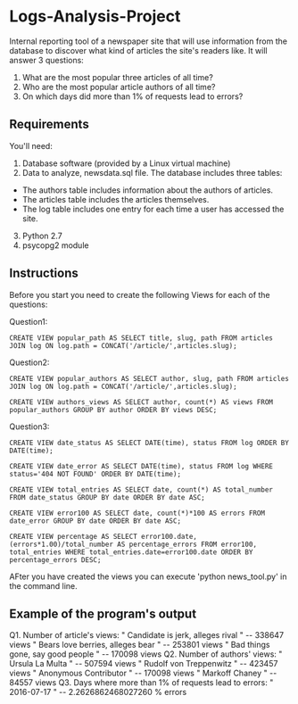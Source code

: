 # Logs-Analysis-Project
Internal reporting tool of a newspaper site that will use information from the database to discover what kind of articles the site's readers like.
It will answer 3 questions:
  1. What are the most popular three articles of all time?
  2. Who are the most popular article authors of all time?
  3. On which days did more than 1% of requests lead to errors?
## Requirements
You'll need:
1. Database software (provided by 
a Linux virtual machine)
2. Data to analyze, newsdata.sql file. The database includes three tables:
  - The authors table includes information about the authors of articles.
  - The articles table includes the articles themselves.
  - The log table includes one entry for each time a user has accessed the site.
3. Python 2.7
4. psycopg2 module
## Instructions
Before you start you need to create the following Views for each of the questions:
  
  Question1:
  
  	CREATE VIEW popular_path AS SELECT title, slug, path FROM articles JOIN log ON log.path = CONCAT('/article/',articles.slug);
  
  Question2:
  
    CREATE VIEW popular_authors AS SELECT author, slug, path FROM articles JOIN log ON log.path = CONCAT('/article/',articles.slug);
 	  
    CREATE VIEW authors_views AS SELECT author, count(*) AS views FROM popular_authors GROUP BY author ORDER BY views DESC;
  
  Question3:

  	CREATE VIEW date_status AS SELECT DATE(time), status FROM log ORDER BY DATE(time);
  
  	CREATE VIEW date_error AS SELECT DATE(time), status FROM log WHERE status='404 NOT FOUND' ORDER BY DATE(time);

  	CREATE VIEW total_entries AS SELECT date, count(*) AS total_number FROM date_status GROUP BY date ORDER BY date ASC;
  
  	CREATE VIEW error100 AS SELECT date, count(*)*100 AS errors FROM date_error GROUP BY date ORDER BY date ASC;
  
  	CREATE VIEW percentage AS SELECT error100.date, (errors*1.00)/total_number AS percentage_errors FROM error100, total_entries WHERE total_entries.date=error100.date ORDER BY percentage_errors DESC;
  
 AFter you have created the views you can execute 'python news_tool.py' in the command line.
 
## Example of the program's output

Q1. Number of article's views:
     " Candidate is jerk, alleges rival " --  338647 views
     " Bears love berries, alleges bear " --  253801 views
     " Bad things gone, say good people " --  170098 views
Q2. Number of authors' views:
     " Ursula La Multa " --  507594 views
     " Rudolf von Treppenwitz " --  423457 views
     " Anonymous Contributor " --  170098 views
     " Markoff Chaney " --  84557 views
Q3. Days where more than 1% of requests lead to errors:
     " 2016-07-17 " --  2.2626862468027260 % errors

